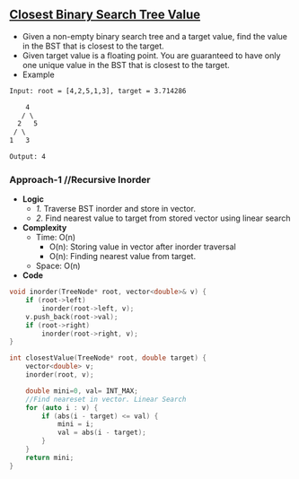 ## [Closest Binary Search Tree Value](https://leetcode.com/problems/closest-binary-search-tree-value/)
- Given a non-empty binary search tree and a target value, find the value in the BST that is closest to the target.
- Given target value is a floating point. You are guaranteed to have only one unique value in the BST that is closest to the target.
- Example
```html
Input: root = [4,2,5,1,3], target = 3.714286

    4
   / \
  2   5
 / \
1   3

Output: 4
```

### Approach-1  //Recursive Inorder
- **Logic**
  - *1.* Traverse BST inorder and store in vector.
  - *2.* Find nearest value to target from stored vector using linear search
- **Complexity**
  - Time: O(n)
    - O(n): Storing value in vector after inorder traversal
    - O(n): Finding nearest value from target.
  - Space: O(n)
- **Code**
```c++
void inorder(TreeNode* root, vector<double>& v) {
	if (root->left)
		inorder(root->left, v);
	v.push_back(root->val);
	if (root->right)
		inorder(root->right, v);
}

int closestValue(TreeNode* root, double target) {
	vector<double> v;
	inorder(root, v);

	double mini=0, val= INT_MAX;
	//Find neareset in vector. Linear Search
	for (auto i : v) {
		if (abs(i - target) <= val) {
			mini = i;
			val = abs(i - target);
		}
	}
	return mini;
}
```
